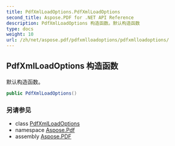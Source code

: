 ```yaml
---
title: PdfXmlLoadOptions.PdfXmlLoadOptions
second_title: Aspose.PDF for .NET API Reference
description: PdfXmlLoadOptions 构造函数。默认构造函数
type: docs
weight: 10
url: /zh/net/aspose.pdf/pdfxmlloadoptions/pdfxmlloadoptions/
---
```

## PdfXmlLoadOptions 构造函数

默认构造函数。

```csharp
public PdfXmlLoadOptions()
```

### 另请参见

* class [PdfXmlLoadOptions](../)
* namespace [Aspose.Pdf](../../../aspose.pdf/)
* assembly [Aspose.PDF](../../../)